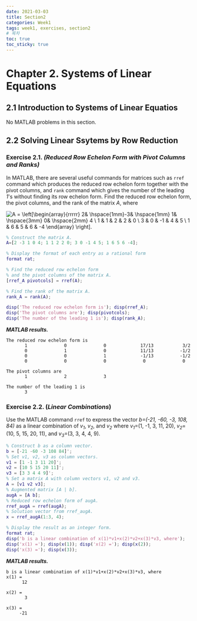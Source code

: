 ```yaml
---
date: 2021-03-03
title: Section2
categories: Week1
tags: week1, exercises, section2
# 목차
toc: true  
toc_sticky: true 
---
```


# Chapter 2. Systems of Linear Equations

## 2.1 Introduction to Systems of Linear Equatios

No MATLAB problems in this section.

## 2.2 Solving Linear Ssytems by Row Reduction

### Exercise 2.1. *(Reduced Row Echelon Form with Pivot Columns and Ranks)*

In MATLAB, there are several useful commands for matrices such as `rref`
command which produces the reduced row echelon form together with the
pivot columns, and `rank` command which gives the number of the leading
*1*'s without finding its row echelon form. Find the reduced row echelon
form, the pivot columns, and the rank of the matrix *A*, where

![A = \left[\begin{array}{rrrrr} 2& \hspace{1mm}-3& \hspace{1mm} 1& \hspace{3mm} 0& \hspace{2mm} 4 \\ 1 & 1 & 2 & 2 & 0 \\ 3 & 0 & -1 & 4 & 5 \\ 1 & 6 & 5 & 6 & -4 \end{array} \right].](https://render.githubusercontent.com/render/math?math=%5Cdisplaystyle+A+%3D+%5Cleft%5B%5Cbegin%7Barray%7D%7Brrrrr%7D+2%26+%5Chspace%7B1mm%7D-3%26+%5Chspace%7B1mm%7D+1%26+%5Chspace%7B3mm%7D+0%26+%5Chspace%7B2mm%7D+4+%5C%5C+1+%26+1+%26+2+%26+2+%26+0+%5C%5C+3+%26+0+%26+-1+%26+4+%26+5+%5C%5C+1+%26+6+%26+5+%26+6+%26+-4+%5Cend%7Barray%7D+%5Cright%5D.)

```matlab
% Construct the matrix A.
A=[2 -3 1 0 4; 1 1 2 2 0; 3 0 -1 4 5; 1 6 5 6 -4]; 

% Display the format of each entry as a rational form
format rat; 

% Find the reduced row echelon form 
% and the pivot columns of the matrix A.
[rref_A pivotcols] = rref(A);

% Find the rank of the matrix A.
rank_A = rank(A); 

disp('The reduced row echelon form is'); disp(rref_A);
disp('The pivot columns are'); disp(pivotcols);
disp('The number of the leading 1 is'); disp(rank_A);
```

***MATLAB results.***
```
The reduced row echelon form is
       1              0              0             17/13           3/2     
       0              1              0             11/13          -1/2     
       0              0              1             -1/13          -1/2     
       0              0              0              0              0       

The pivot columns are
       1              2              3       

The number of the leading 1 is
       3       
```


### Exercise 2.2. (*Linear Combinations*)

Use the MATLAB command `rref` to express the vector *b=(-21, -60, -3, 108, 84)* as a linear combination of *v<sub>1</sub>*, *v<sub>2</sub>*, and
*v<sub>2</sub>* where *v<sub>1</sub>*=(1, -1, 3, 11, 20), *v<sub>2</sub>*=(10, 5, 15, 20, 11), and *v<sub>3</sub>*=(3, 3, 4, 4, 9).

```matlab
% Construct b as a column vector.
b = [-21 -60 -3 108 84]';
% Set v1, v2, v3 as column vectors. 
v1 = [1 -1 3 11 20]'; 
v2 = [10 5 15 20 11]'; 
v3 = [3 3 4 4 9]';
% Set a matrix A with column vectors v1, v2 and v3. 
A = [v1 v2 v3]; 
% Augmented matrix [A | b].
augA = [A b]; 
% Reduced row echelon form of augA.
rref_augA = rref(augA);
% Solution vector from rref_augA. 
x = rref_augA(1:3, 4); 

% Display the result as an integer form.
format rat; 
disp('b is a linear combination of x(1)*v1+x(2)*v2+x(3)*v3, where');
disp('x(1) ='); disp(x(1)); disp('x(2) ='); disp(x(2));
disp('x(3) ='); disp(x(3));
```

***MATLAB results.***
```
b is a linear combination of x(1)*v1+x(2)*v2+x(3)*v3, where
x(1) =
      12       

x(2) =
       3       

x(3) =
     -21   
```